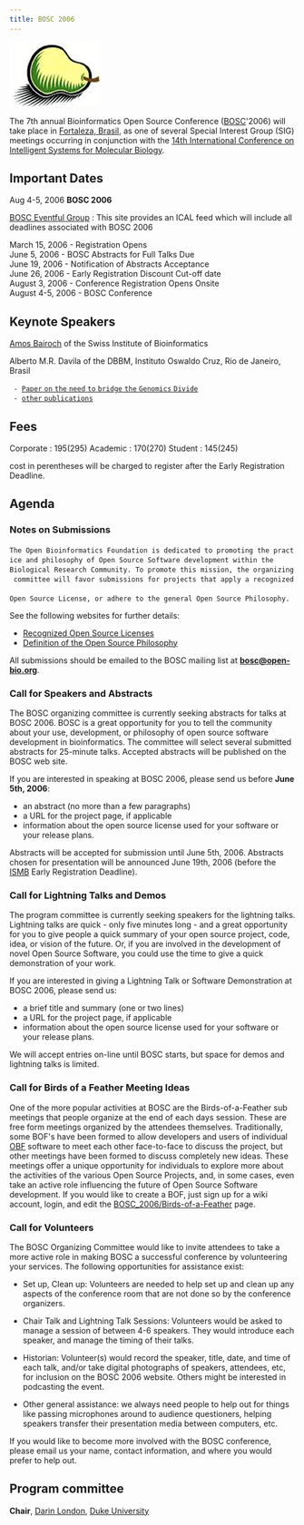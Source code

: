 ```yaml
---
title: BOSC 2006
---
```


![The Bosc Pair](Pear.png "fig:The Bosc Pair")  
  
The 7th annual Bioinformatics Open Source Conference
([BOSC](BOSC "wikilink")'2006) will take place in [Fortaleza,
Brasil](wp:Fortaleza,_Brazil "wikilink"), as one of several Special
Interest Group (SIG) meetings occurring in conjunction with the [14th
International Conference on Intelligent Systems for Molecular
Biology](http://ismb2006.cbi.cnptia.embrapa.br/).

Important Dates
---------------

Aug 4-5, 2006 **BOSC 2006**

[BOSC Eventful Group](http://eventful.com/groups/G0-001-000014747-0) :
This site provides an ICAL feed which will include all deadlines
associated with BOSC 2006

March 15, 2006 - Registration Opens  
June 5, 2006 - BOSC Abstracts for Full Talks Due  
June 19, 2006 - Notification of Abstracts Acceptance  
June 26, 2006 - Early Registration Discount Cut-off date  
August 3, 2006 - Conference Registration Opens Onsite  
August 4-5, 2006 - BOSC Conference

Keynote Speakers
----------------

[Amos Bairoch](http://ca.expasy.org/people/amos.html) of the Swiss
Institute of Bioinformatics

Alberto M.R. Davila of the DBBM, Instituto Oswaldo Cruz, Rio de Janeiro,
Brasil

` - `[`Paper` `on` `the` `need` `to` `bridge` `the` `Genomics`
`Divide`](http://www.annalsnyas.org/cgi/content/abstract/1026/1/41)  
` - `[`other`
`publications`](http://www.biowebdb.org/index.html/publications.html)

Fees
----

Corporate : $195 ($295) Academic : $170 ($270) Student : $145 ($245)

cost in perentheses will be charged to register after the Early
Registration Deadline.

Agenda
------

### Notes on Submissions

`The Open Bioinformatics Foundation is dedicated to promoting the practice and philosophy of Open Source Software development within the `  
`Biological Research Community. To promote this mission, the organizing committee will favor submissions for projects that apply a recognized `  
`Open Source License, or adhere to the general Open Source Philosophy.`

See the following websites for further details:

-   [Recognized Open Source
    Licenses](http://www.opensource.org/licenses/)
-   [Definition of the Open Source
    Philosophy](http://www.opensource.org/docs/definition.php)

All submissions should be emailed to the BOSC mailing list at
**bosc@open-bio.org**.

### Call for Speakers and Abstracts

The BOSC organizing committee is currently seeking abstracts for talks
at BOSC 2006. BOSC is a great opportunity for you to tell the community
about your use, development, or philosophy of open source software
development in bioinformatics. The committee will select several
submitted abstracts for 25-minute talks. Accepted abstracts will be
published on the BOSC web site.

If you are interested in speaking at BOSC 2006, please send us before
**June 5th, 2006**:

-   an abstract (no more than a few paragraphs)
-   a URL for the project page, if applicable
-   information about the open source license used for your software or
    your release plans.

Abstracts will be accepted for submission until June 5th, 2006.
Abstracts chosen for presentation will be announced June 19th, 2006
(before the [ISMB](ISMB "wikilink") Early Registration Deadline).

### Call for Lightning Talks and Demos

The program committee is currently seeking speakers for the lightning
talks. Lightning talks are quick - only five minutes long - and a great
opportunity for you to give people a quick summary of your open source
project, code, idea, or vision of the future. Or, if you are involved in
the development of novel Open Source Software, you could use the time to
give a quick demonstration of your work.

If you are interested in giving a Lightning Talk or Software
Demonstration at BOSC 2006, please send us:

-   a brief title and summary (one or two lines)
-   a URL for the project page, if applicable
-   information about the open source license used for your software or
    your release plans.

We will accept entries on-line until BOSC starts, but space for demos
and lightning talks is limited.

### Call for Birds of a Feather Meeting Ideas

One of the more popular activities at BOSC are the Birds-of-a-Feather
sub meetings that people organize at the end of each days session. These
are free form meetings organized by the attendees themselves.
Traditionally, some BOF's have been formed to allow developers and users
of individual [OBF](OBF "wikilink") software to meet each other
face-to-face to discuss the project, but other meetings have been formed
to discuss completely new ideas. These meetings offer a unique
opportunity for individuals to explore more about the activities of the
various Open Source Projects, and, in some cases, even take an active
role influencing the future of Open Source Software development. If you
would like to create a BOF, just sign up for a wiki account, login, and
edit the
[BOSC\_2006/Birds-of-a-Feather](BOSC_2006/Birds-of-a-Feather "wikilink")
page.

### Call for Volunteers

The BOSC Organizing Committee would like to invite attendees to take a
more active role in making BOSC a successful conference by volunteering
your services. The following opportunities for assistance exist:

-   Set up, Clean up: Volunteers are needed to help set up and clean up
    any aspects of the conference room that are not done so by the
    conference organizers.

<!-- -->

-   Chair Talk and Lightning Talk Sessions: Volunteers would be asked to
    manage a session of between 4-6 speakers. They would introduce each
    speaker, and manage the timing of their talks.

<!-- -->

-   Historian: Volunteer(s) would record the speaker, title, date, and
    time of each talk, and/or take digital photographs of speakers,
    attendees, etc, for inclusion on the BOSC 2006 website. Others might
    be interested in podcasting the event.

<!-- -->

-   Other general assistance: we always need people to help out for
    things like passing microphones around to audience questioners,
    helping speakers transfer their presentation media between
    computers, etc.

If you would like to become more involved with the BOSC conference,
please email us your name, contact information, and where you would
prefer to help out.

Program committee
-----------------

**Chair**, [Darin London](mailto:darin.london@duke.edu), [Duke
University](http://www.duke.edu)
